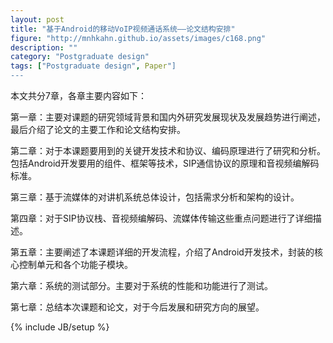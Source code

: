 ```yaml
---
layout: post
title: "基于Android的移动VoIP视频通话系统——论文结构安排"
figure: "http://mnhkahn.github.io/assets/images/c168.png"
description: ""
category: "Postgraduate design"
tags: ["Postgraduate design", Paper"]
---
```


本文共分7章，各章主要内容如下：

第一章：主要对课题的研究领域背景和国内外研究发展现状及发展趋势进行阐述，最后介绍了论文的主要工作和论文结构安排。

第二章：对于本课题要用到的关键开发技术和协议、编码原理进行了研究和分析。包括Android开发要用的组件、框架等技术，SIP通信协议的原理和音视频编解码标准。

第三章：基于流媒体的对讲机系统总体设计，包括需求分析和架构的设计。

第四章：对于SIP协议栈、音视频编解码、流媒体传输这些重点问题进行了详细描述。

第五章：主要阐述了本课题详细的开发流程，介绍了Android开发技术，封装的核心控制单元和各个功能子模块。

第六章：系统的测试部分。主要对于系统的性能和功能进行了测试。

第七章：总结本次课题和论文，对于今后发展和研究方向的展望。

{% include JB/setup %}